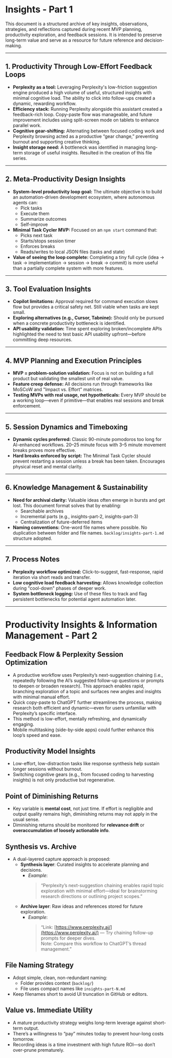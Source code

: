 # Insights - Part 1

This document is a structured archive of key insights, observations, strategies, and reflections captured during recent MVP planning, productivity exploration, and feedback sessions. It is intended to preserve long-term value and serve as a resource for future reference and decision-making.

---

## 1. Productivity Through Low-Effort Feedback Loops

- **Perplexity as a tool:** Leveraging Perplexity's low-friction suggestion engine produced a high volume of useful, structured insights with minimal cognitive load. The ability to click into follow-ups created a dynamic, rewarding workflow.
- **Efficiency stack:** Running Perplexity alongside this assistant created a feedback-rich loop. Copy-paste flow was manageable, and future improvement includes using split-screen mode on tablets to enhance parallel work.
- **Cognitive gear-shifting:** Alternating between focused coding work and Perplexity browsing acted as a productive “gear change,” preventing burnout and supporting creative thinking.
- **Insight storage need:** A bottleneck was identified in managing long-term storage of useful insights. Resulted in the creation of this file series.

---

## 2. Meta-Productivity Design Insights

- **System-level productivity loop goal:** The ultimate objective is to build an automation-driven development ecosystem, where autonomous agents can:
  - Pick tasks
  - Execute them
  - Summarize outcomes
  - Self-improve
- **Minimal Task Cycler MVP:** Focused on an `npm start` command that:
  - Picks next task
  - Starts/stops session timer
  - Enforces breaks
  - Reads/writes to local JSON files (tasks and state)
- **Value of seeing the loop complete:** Completing a tiny full cycle (idea → task → implementation → session → break → commit) is more useful than a partially complete system with more features.

---

## 3. Tool Evaluation Insights

- **Copilot limitations:** Approval required for command execution slows flow but provides a critical safety net. Still viable when tasks are kept small.
- **Exploring alternatives (e.g., Cursor, Tabnine):** Should only be pursued when a concrete productivity bottleneck is identified.
- **API usability validation:** Time spent exploring broken/incomplete APIs highlighted the need to test basic API usability upfront—before committing deep resources.

---

## 4. MVP Planning and Execution Principles

- **MVP = problem-solution validation:** Focus is not on building a full product but validating the smallest unit of real value.
- **Feature creep defense:** All decisions run through frameworks like MoSCoW and "Impact vs. Effort" matrices.
- **Testing MVPs with real usage, not hypotheticals:** Every MVP should be a working loop—even if primitive—that enables real sessions and break enforcement.

---

## 5. Session Dynamics and Timeboxing

- **Dynamic cycles preferred:** Classic 90-minute pomodoros too long for AI-enhanced workflows. 20–25 minute focus with 3–5 minute movement breaks proves more effective.
- **Hard breaks enforced by script:** The Minimal Task Cycler should prevent restarting a session unless a break has been taken. Encourages physical reset and mental clarity.

---

## 6. Knowledge Management & Sustainability

- **Need for archival clarity:** Valuable ideas often emerge in bursts and get lost. This document format solves that by enabling:
  - Searchable archives
  - Incremental parts (e.g., insights-part-2, insights-part-3)
  - Centralization of future-deferred items
- **Naming conventions:** One-word file names where possible. No duplication between folder and file names. `backlog/insights-part-1.md` structure adopted.

---

## 7. Process Notes

- **Perplexity workflow optimized:** Click-to-suggest, fast-response, rapid iteration via short reads and transfer.
- **Low cognitive load feedback harvesting:** Allows knowledge collection during "cool-down" phases of deeper work.
- **System bottleneck logging:** Use of these files to track and flag persistent bottlenecks for potential agent automation later.

---

# Productivity Insights & Information Management - Part 2

## Feedback Flow & Perplexity Session Optimization

- A productive workflow uses Perplexity’s next-suggestion chaining (i.e., repeatedly following the AI’s suggested follow-up questions or prompts to deepen or broaden research). This approach enables rapid, branching exploration of a topic and surfaces new angles and insights with minimal manual effort.
- Quick copy-paste to ChatGPT further streamlines the process, making research both efficient and dynamic—even for users unfamiliar with Perplexity’s specific interface.
- This method is low-effort, mentally refreshing, and dynamically engaging.
- Mobile multitasking (side-by-side apps) could further enhance this loop’s speed and ease.

## Productivity Model Insights

- Low-effort, low-distraction tasks like response synthesis help sustain longer sessions without burnout.
- Switching cognitive gears (e.g., from focused coding to harvesting insights) is not only productive but regenerative.

## Point of Diminishing Returns

- Key variable is **mental cost**, not just time. If effort is negligible and output quality remains high, diminishing returns may not apply in the usual sense.
- Diminishing returns should be monitored for **relevance drift** or **overaccumulation of loosely actionable info**.

## Synthesis vs. Archive

- A dual-layered capture approach is proposed:
  - **Synthesis layer**: Curated insights to accelerate planning and decisions.
    - *Example*:
      > “Perplexity’s next-suggestion chaining enables rapid topic exploration with minimal effort—ideal for brainstorming research directions or outlining project scopes.”
  - **Archive layer**: Raw ideas and references stored for future exploration.
    - *Example*:
      > “Link: [https://www.perplexity.ai/](https://www.perplexity.ai/) — Try chaining follow-up prompts for deeper dives.  
      Note: Compare this workflow to ChatGPT’s thread management.”

## File Naming Strategy

- Adopt simple, clean, non-redundant naming:
  - Folder provides context (`backlog/`)
  - File uses compact names like `insights-part-N.md`
- Keep filenames short to avoid UI truncation in GitHub or editors.

## Value vs. Immediate Utility

- A mature productivity strategy weighs long-term leverage against short-term output.
- There’s a willingness to “pay” minutes today to prevent hour-long costs tomorrow.
- Recording ideas is a time investment with high future ROI—so don’t over-prune prematurely.
